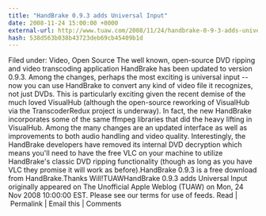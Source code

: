 ```yaml
---
title: "HandBrake 0.9.3 adds Universal Input"
date: 2008-11-24 15:00:00 +0000
external-url: http://www.tuaw.com/2008/11/24/handbrake-0-9-3-adds-universal-input/
hash: 538d563b038b43723deb69cb45409b1d
---
```


Filed under: Video, Open Source
The well known, open-source DVD ripping and video transcoding application HandBrake has been updated to version 0.9.3. Among the changes, perhaps the most exciting is universal input -- now you can use HandBrake to convert any kind of video file it recognizes, not just DVDs. This is particularly exciting given the recent demise of the much loved VisualHub (although the open-source reworking of VisualHub via the TranscoderRedux project is underway). In fact, the new HandBrake incorporates some of the same ffmpeg libraries that did the heavy lifting in VisualHub. Among the many changes are an updated interface as well as improvements to both audio handling and video quality. Interestingly, the HandBrake developers have removed its internal DVD decryption which means you'll need to have the free VLC on your machine to utilize HandBrake's classic DVD ripping functionality (though as long as you have VLC they promise it will work as before).HandBrake 0.9.3 is a free download from HandBrake.Thanks Will!TUAWHandBrake 0.9.3 adds Universal Input originally appeared on The Unofficial Apple Weblog (TUAW) on Mon, 24 Nov 2008 10:00:00 EST.  Please see our terms for use of feeds.
Read | Permalink | Email this | Comments


 

